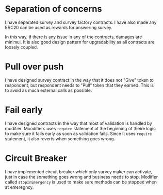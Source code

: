 # Separation of concerns

I have separated survey and survey factory contracts.
I have also made any ERC20 can be used as rewards for answering survey.

In this way, if there is any issue in any of the contracts, damages are minimul.
It is also good design pattern for upgradability as all contracts are loosely coupled.

# Pull over push

I have designed survey contract in the way that it does not "Give" token to respondent, but respondent needs to "Pull" token that they earned. This is to avoid as much external calls as possible.

# Fail early

I have designed contracts in the way that most of validation is handled by modifier.
Moodifiers uses `require` statement at the beginning of theire logic to make sure it fails early as soon as validation fails.
Since it uses `require` statement, it also reverts when something goes wrong.

# Circuit Breaker

I have implemented circuit breaker which only survey maker can activate, just in case the something goes wrong and business needs to stop. Modifier called `stopInEmergency` is used to make sure methods can be stopped when at emeregncy.
